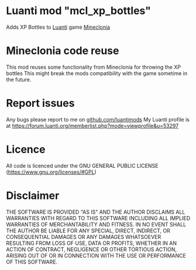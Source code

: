 # Luanti mod "mcl_xp_bottles"
Adds XP Bottles to [Luanti](https://www.luanti.org/) game [Mineclonia](https://content.luanti.org/packages/ryvnf/mineclonia/)

# Mineclonia code reuse
This mod reuses some functionality from Mineclonia for throwing the XP bottles
This might break the mods compatibility with the game sometime in the future.

# Report issues
Any bugs please report to me on [github.com/luantimods](https://github.com/luantimods/mcl_xp_bottles)
My Luanti profile is at https://forum.luanti.org/memberlist.php?mode=viewprofile&u=53297

# Licence
All code is licenced under the GNU GENERAL PUBLIC LICENSE (https://www.gnu.org/licenses/#GPL)

# Disclaimer
THE SOFTWARE IS PROVIDED "AS IS" AND THE AUTHOR DISCLAIMS ALL
WARRANTIES WITH REGARD TO THIS SOFTWARE INCLUDING ALL IMPLIED
WARRANTIES OF MERCHANTABILITY AND FITNESS. IN NO EVENT SHALL THE AUTHOR
BE LIABLE FOR ANY SPECIAL, DIRECT, INDIRECT, OR CONSEQUENTIAL DAMAGES
OR ANY DAMAGES WHATSOEVER RESULTING FROM LOSS OF USE, DATA OR PROFITS,
WHETHER IN AN ACTION OF CONTRACT, NEGLIGENCE OR OTHER TORTIOUS ACTION,
ARISING OUT OF OR IN CONNECTION WITH THE USE OR PERFORMANCE OF THIS
SOFTWARE.
